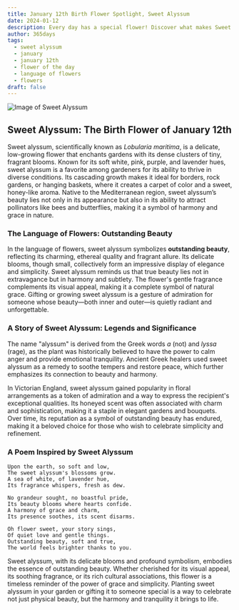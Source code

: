 ```yaml
---
title: January 12th Birth Flower Spotlight, Sweet Alyssum
date: 2024-01-12
description: Every day has a special flower! Discover what makes Sweet Alyssum unique as today’s birth flower and its symbolic meaning.
author: 365days
tags:
  - sweet alyssum
  - january
  - january 12th
  - flower of the day
  - language of flowers
  - flowers
draft: false
---
```



![Image of Sweet Alyssum](https://cdn.pixabay.com/photo/2020/06/22/13/50/sweet-alyssum-5329266_1280.jpg#center)


## Sweet Alyssum: The Birth Flower of January 12th

Sweet alyssum, scientifically known as _Lobularia maritima_, is a delicate, low-growing flower that enchants gardens with its dense clusters of tiny, fragrant blooms. Known for its soft white, pink, purple, and lavender hues, sweet alyssum is a favorite among gardeners for its ability to thrive in diverse conditions. Its cascading growth makes it ideal for borders, rock gardens, or hanging baskets, where it creates a carpet of color and a sweet, honey-like aroma. Native to the Mediterranean region, sweet alyssum’s beauty lies not only in its appearance but also in its ability to attract pollinators like bees and butterflies, making it a symbol of harmony and grace in nature.

### The Language of Flowers: Outstanding Beauty

In the language of flowers, sweet alyssum symbolizes **outstanding beauty**, reflecting its charming, ethereal quality and fragrant allure. Its delicate blooms, though small, collectively form an impressive display of elegance and simplicity. Sweet alyssum reminds us that true beauty lies not in extravagance but in harmony and subtlety. The flower's gentle fragrance complements its visual appeal, making it a complete symbol of natural grace. Gifting or growing sweet alyssum is a gesture of admiration for someone whose beauty—both inner and outer—is quietly radiant and unforgettable.

### A Story of Sweet Alyssum: Legends and Significance

The name "alyssum" is derived from the Greek words _a_ (not) and _lyssa_ (rage), as the plant was historically believed to have the power to calm anger and provide emotional tranquility. Ancient Greek healers used sweet alyssum as a remedy to soothe tempers and restore peace, which further emphasizes its connection to beauty and harmony.

In Victorian England, sweet alyssum gained popularity in floral arrangements as a token of admiration and a way to express the recipient's exceptional qualities. Its honeyed scent was often associated with charm and sophistication, making it a staple in elegant gardens and bouquets. Over time, its reputation as a symbol of outstanding beauty has endured, making it a beloved choice for those who wish to celebrate simplicity and refinement.

### A Poem Inspired by Sweet Alyssum

```
Upon the earth, so soft and low,  
The sweet alyssum's blossoms grow.  
A sea of white, of lavender hue,  
Its fragrance whispers, fresh as dew.  

No grandeur sought, no boastful pride,  
Its beauty blooms where hearts confide.  
A harmony of grace and charm,  
Its presence soothes, its scent disarms.  

Oh flower sweet, your story sings,  
Of quiet love and gentle things.  
Outstanding beauty, soft and true,  
The world feels brighter thanks to you.  
```

Sweet alyssum, with its delicate blooms and profound symbolism, embodies the essence of outstanding beauty. Whether cherished for its visual appeal, its soothing fragrance, or its rich cultural associations, this flower is a timeless reminder of the power of grace and simplicity. Planting sweet alyssum in your garden or gifting it to someone special is a way to celebrate not just physical beauty, but the harmony and tranquility it brings to life.

